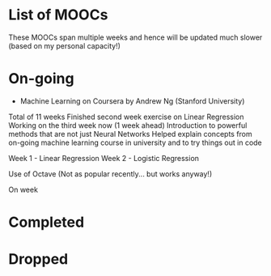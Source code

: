 # List of MOOCs
These MOOCs span multiple weeks and hence will be updated much slower (based on my personal capacity!)

# On-going
+ Machine Learning on Coursera by Andrew Ng (Stanford University)

Total of 11 weeks
Finished second week exercise on Linear Regression
Working on the third week now (1 week ahead)
Introduction to powerful methods that are not just Neural Networks
Helped explain concepts from on-going machine learning course in university and to try things out in code

Week 1 - Linear Regression
Week 2 - Logistic Regression

Use of Octave (Not as popular recently... but works anyway!)

On week 

# Completed


# Dropped
